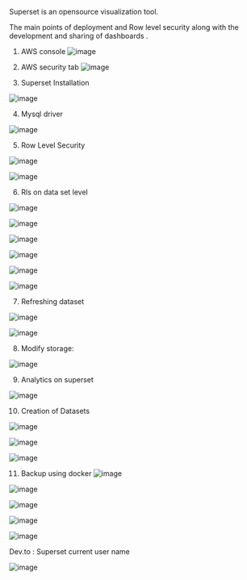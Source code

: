 Superset is an opensource visualization tool.

The main points of deployment and Row level security along with the development and sharing of dashboards .

1. AWS console
![image](https://user-images.githubusercontent.com/28874545/154719725-6129b0cf-c005-4c6d-9ed0-d74ab1cb590b.png)

2. AWS security tab
![image](https://user-images.githubusercontent.com/28874545/154720235-d7c17027-f81d-4d78-b602-7d199b6b9d5f.png)

3. Superset Installation

![image](https://user-images.githubusercontent.com/28874545/154720586-38286035-aeec-4da1-a751-112441aa01e6.png)



4. Mysql driver

![image](https://user-images.githubusercontent.com/28874545/154720911-ab2dc520-ceef-4ea8-9953-7483016ccff8.png)

5. Row Level Security


![image](https://user-images.githubusercontent.com/28874545/154721354-72261ca0-ef43-4517-97b9-06ee9f325182.png)

![image](https://user-images.githubusercontent.com/28874545/154721480-489a963c-f4d9-425a-862c-b09cbe79ecd5.png)

6. Rls on data set level

![image](https://user-images.githubusercontent.com/28874545/154721969-0a9bef9e-7b40-4166-9a26-fa98c7904045.png)

![image](https://user-images.githubusercontent.com/28874545/154722120-d89f1115-8ee1-4177-b24b-9fdcd10831e7.png)

![image](https://user-images.githubusercontent.com/28874545/154722229-aa75bba3-a677-44a5-beed-4b01b67cb416.png)

![image](https://user-images.githubusercontent.com/28874545/154722338-a85a202c-dd21-4658-aba7-d7184a2a3d12.png)

![image](https://user-images.githubusercontent.com/28874545/154722456-016ca85c-ae85-4f1c-ac95-6008baaa9edd.png)


![image](https://user-images.githubusercontent.com/28874545/154722706-27052659-ce5f-48a4-a277-a93800fb3067.png)

7. Refreshing dataset

![image](https://user-images.githubusercontent.com/28874545/154722882-53b70c52-a144-4867-8980-0b62f93ddb1f.png)

![image](https://user-images.githubusercontent.com/28874545/154723088-4faafa59-d5bc-4f7d-b131-cbebb95163c8.png)

8. Modify storage:

![image](https://user-images.githubusercontent.com/28874545/154723392-9f076929-ccad-4f2d-8fe7-e1183e0f25a1.png)

9. Analytics on superset

![image](https://user-images.githubusercontent.com/28874545/154723908-0be2af80-b34f-4343-ae18-0ed4fb26f8b9.png)

10. Creation of Datasets

![image](https://user-images.githubusercontent.com/28874545/154724204-d241d9b3-6669-4bab-96cb-a48bc013915d.png)

![image](https://user-images.githubusercontent.com/28874545/154724420-5bea0458-d7a0-4b27-9f70-128cf013e208.png)

![image](https://user-images.githubusercontent.com/28874545/154724546-fb2cb612-5dbf-45f6-bd95-0d535c0f7e5c.png)

11. Backup using docker
![image](https://user-images.githubusercontent.com/28874545/154724701-3d5d5e57-0b73-4a31-907d-0b9b122b5a80.png)

![image](https://user-images.githubusercontent.com/28874545/154725127-863c24cf-f729-4de3-b010-cc2d4e3ef03d.png)

![image](https://user-images.githubusercontent.com/28874545/154725218-62e12c96-2316-4819-8547-82744036eb88.png)

![image](https://user-images.githubusercontent.com/28874545/154725310-c7d8c802-597c-48da-ab35-73df146f3d44.png)


![image](https://user-images.githubusercontent.com/28874545/154725420-a654732b-d647-40dd-89bb-ccde32397b9f.png)


Dev.to : Superset current user name

![image](https://user-images.githubusercontent.com/28874545/154963389-1f48e5bf-fc45-493f-a043-a9b1cf6a44be.png)















